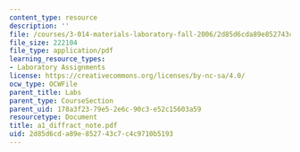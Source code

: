 ```yaml
---
content_type: resource
description: ''
file: /courses/3-014-materials-laboratory-fall-2006/2d85d6cda89e852743c7c4c9710b5193_a1_diffract_note.pdf
file_size: 222104
file_type: application/pdf
learning_resource_types:
- Laboratory Assignments
license: https://creativecommons.org/licenses/by-nc-sa/4.0/
ocw_type: OCWFile
parent_title: Labs
parent_type: CourseSection
parent_uid: 178a3f23-79e5-2e6c-90c3-e52c15603a59
resourcetype: Document
title: a1_diffract_note.pdf
uid: 2d85d6cd-a89e-8527-43c7-c4c9710b5193
---
```

